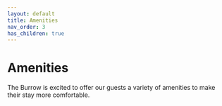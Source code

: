 ```yaml
---
layout: default
title: Amenities
nav_order: 3
has_children: true
---
```


# Amenities
The Burrow is excited to offer our guests a variety of amenities to make their stay more comfortable.